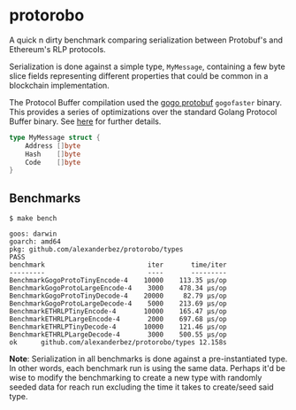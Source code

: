 # protorobo

A quick n dirty benchmark comparing serialization between Protobuf's and
Ethereum's RLP protocols.

Serialization is done against a simple type, `MyMessage`, containing a few byte
slice fields representing different properties that could be common in a
blockchain implementation.

The Protocol Buffer compilation used the
[gogo protobuf](https://github.com/gogo/protobuf) `gogofaster` binary. This
provides a series of optimizations over the standard Golang Protocol Buffer
binary. See [here](https://github.com/gogo/protobuf/blob/master/extensions.md) for
further details.

```go
type MyMessage struct {
	Address []byte 
	Hash    []byte 
	Code    []byte
}
```

## Benchmarks

```shell
$ make bench
```

```shell
goos: darwin
goarch: amd64
pkg: github.com/alexanderbez/protorobo/types
PASS
benchmark                          iter       time/iter
---------                          ----       ---------
BenchmarkGogoProtoTinyEncode-4    10000    113.35 μs/op
BenchmarkGogoProtoLargeEncode-4    3000    478.34 μs/op
BenchmarkGogoProtoTinyDecode-4    20000     82.79 μs/op
BenchmarkGogoProtoLargeDecode-4    5000    213.69 μs/op
BenchmarkETHRLPTinyEncode-4       10000    165.47 μs/op
BenchmarkETHRLPLargeEncode-4       2000    697.68 μs/op
BenchmarkETHRLPTinyDecode-4       10000    121.46 μs/op
BenchmarkETHRLPLargeDecode-4       3000    500.55 μs/op
ok      github.com/alexanderbez/protorobo/types 12.158s
```

__Note__: Serialization in all benchmarks is done against a pre-instantiated
type. In other words, each benchmark run is using the same data. Perhaps it'd be
wise to modify the benchmarking to create a new type with randomly seeded data
for reach run excluding the time it takes to create/seed said type.
